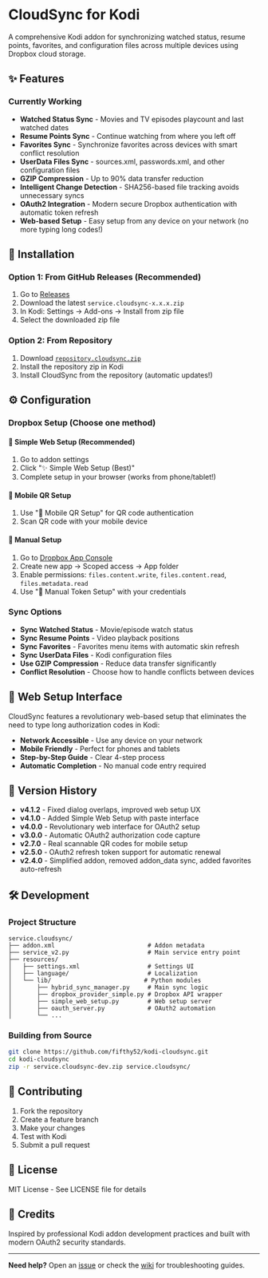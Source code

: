 # CloudSync for Kodi

A comprehensive Kodi addon for synchronizing watched status, resume points, favorites, and configuration files across multiple devices using Dropbox cloud storage.

## ✨ Features

### Currently Working
- **Watched Status Sync** - Movies and TV episodes playcount and last watched dates
- **Resume Points Sync** - Continue watching from where you left off
- **Favorites Sync** - Synchronize favorites across devices with smart conflict resolution
- **UserData Files Sync** - sources.xml, passwords.xml, and other configuration files
- **GZIP Compression** - Up to 90% data transfer reduction
- **Intelligent Change Detection** - SHA256-based file tracking avoids unnecessary syncs
- **OAuth2 Integration** - Modern secure Dropbox authentication with automatic token refresh
- **Web-based Setup** - Easy setup from any device on your network (no more typing long codes!)

## 🚀 Installation

### Option 1: From GitHub Releases (Recommended)
1. Go to [Releases](https://github.com/fifthy52/kodi-cloudsync/releases)
2. Download the latest `service.cloudsync-x.x.x.zip`
3. In Kodi: Settings → Add-ons → Install from zip file
4. Select the downloaded zip file

### Option 2: From Repository
1. Download [`repository.cloudsync.zip`](https://github.com/fifthy52/kodi-cloudsync/releases/latest/download/repository.cloudsync.zip)
2. Install the repository zip in Kodi
3. Install CloudSync from the repository (automatic updates!)

## ⚙️ Configuration

### Dropbox Setup (Choose one method)

#### 🌟 Simple Web Setup (Recommended)
1. Go to addon settings
2. Click "✨ Simple Web Setup (Best)"
3. Complete setup in your browser (works from phone/tablet!)

#### 📱 Mobile QR Setup
1. Use "📱 Mobile QR Setup" for QR code authentication
2. Scan QR code with your mobile device

#### 📝 Manual Setup
1. Go to [Dropbox App Console](https://www.dropbox.com/developers/apps)
2. Create new app → Scoped access → App folder
3. Enable permissions: `files.content.write`, `files.content.read`, `files.metadata.read`
4. Use "📝 Manual Token Setup" with your credentials

### Sync Options
- **Sync Watched Status** - Movie/episode watch status
- **Sync Resume Points** - Video playback positions
- **Sync Favorites** - Favorites menu items with automatic skin refresh
- **Sync UserData Files** - Kodi configuration files
- **Use GZIP Compression** - Reduce data transfer significantly
- **Conflict Resolution** - Choose how to handle conflicts between devices

## 📱 Web Setup Interface

CloudSync features a revolutionary web-based setup that eliminates the need to type long authorization codes in Kodi:

- **Network Accessible** - Use any device on your network
- **Mobile Friendly** - Perfect for phones and tablets
- **Step-by-Step Guide** - Clear 4-step process
- **Automatic Completion** - No manual code entry required

## 🔄 Version History

- **v4.1.2** - Fixed dialog overlaps, improved web setup UX
- **v4.1.0** - Added Simple Web Setup with paste interface
- **v4.0.0** - Revolutionary web interface for OAuth2 setup
- **v3.0.0** - Automatic OAuth2 authorization code capture
- **v2.7.0** - Real scannable QR codes for mobile setup
- **v2.5.0** - OAuth2 refresh token support for automatic renewal
- **v2.4.0** - Simplified addon, removed addon_data sync, added favorites auto-refresh

## 🛠️ Development

### Project Structure
```
service.cloudsync/
├── addon.xml                          # Addon metadata
├── service_v2.py                      # Main service entry point
├── resources/
│   ├── settings.xml                   # Settings UI
│   ├── language/                      # Localization
│   └── lib/                          # Python modules
│       ├── hybrid_sync_manager.py     # Main sync logic
│       ├── dropbox_provider_simple.py # Dropbox API wrapper
│       ├── simple_web_setup.py        # Web setup server
│       ├── oauth_server.py            # OAuth2 automation
│       └── ...
```

### Building from Source
```bash
git clone https://github.com/fifthy52/kodi-cloudsync.git
cd kodi-cloudsync
zip -r service.cloudsync-dev.zip service.cloudsync/
```

## 🤝 Contributing

1. Fork the repository
2. Create a feature branch
3. Make your changes
4. Test with Kodi
5. Submit a pull request

## 📄 License

MIT License - See LICENSE file for details

## 🙏 Credits

Inspired by professional Kodi addon development practices and built with modern OAuth2 security standards.

---

**Need help?** Open an [issue](https://github.com/fifthy52/kodi-cloudsync/issues) or check the [wiki](https://github.com/fifthy52/kodi-cloudsync/wiki) for troubleshooting guides.
